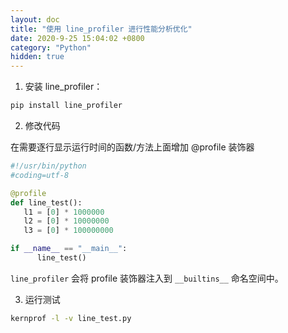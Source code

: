 ```yaml
---
layout: doc
title: "使用 line_profiler 进行性能分析优化"
date: 2020-9-25 15:04:02 +0800
category: "Python"
hidden: true
---
```


1. 安装 line_profiler：

```bash
pip install line_profiler
```

2. 修改代码

在需要逐行显示运行时间的函数/方法上面增加 @profile 装饰器

```python
#!/usr/bin/python
#coding=utf-8

@profile
def line_test():
   l1 = [0] * 1000000
   l2 = [0] * 10000000
   l3 = [0] * 100000000

if __name__ == "__main__":
      line_test()

```

`line_profiler` 会将 profile 装饰器注入到 `__builtins__` 命名空间中。

3. 运行测试

```bash
kernprof -l -v line_test.py
```
